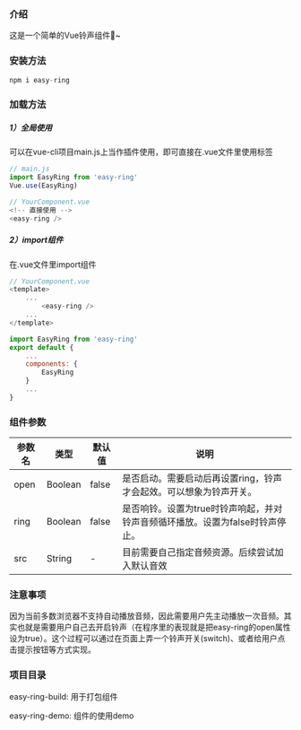 ### 介绍

这是一个简单的Vue铃声组件🔔~

### 安装方法

```javascript
npm i easy-ring
```

### 加载方法

##### 1）全局使用

可以在vue-cli项目main.js上当作插件使用，即可直接在.vue文件里使用<easy-ring>标签

```javascript
// main.js
import EasyRing from 'easy-ring'
Vue.use(EasyRing)
```

```javascript
// YourComponent.vue
<!-- 直接使用 -->
<easy-ring />
```

##### 2）import组件

在.vue文件里import组件

```javascript
// YourComponent.vue
<template>
    ...
		<easy-ring />
	...
</template>

import EasyRing from 'easy-ring'
export default {
    ...
    components: {
        EasyRing
    }
    ...
}
```

### 组件参数

| 参数名 | 类型    | 默认值 | 说明                                                         |
| ------ | ------- | ------ | ------------------------------------------------------------ |
| open   | Boolean | false  | 是否启动。需要启动后再设置ring，铃声才会起效。可以想象为铃声开关。 |
| ring   | Boolean | false  | 是否响铃。设置为true时铃声响起，并对铃声音频循环播放。设置为false时铃声停止。 |
| src    | String  | -      | 目前需要自己指定音频资源。后续尝试加入默认音效               |

### 注意事项

因为当前多数浏览器不支持自动播放音频，因此需要用户先主动播放一次音频。其实也就是需要用户自己去开启铃声（在程序里的表现就是把easy-ring的open属性设为true）。这个过程可以通过在页面上弄一个铃声开关(switch)、或者给用户点击提示按钮等方式实现。

### 项目目录

easy-ring-build: 用于打包组件

easy-ring-demo: 组件的使用demo